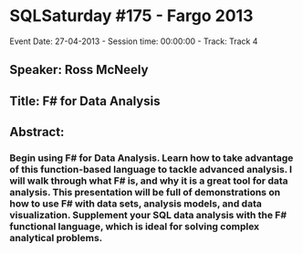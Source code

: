 # SQLSaturday #175 - Fargo 2013
Event Date: 27-04-2013 - Session time: 00:00:00 - Track: Track 4
## Speaker: Ross McNeely
## Title: F# for Data Analysis
## Abstract:
### Begin using F# for Data Analysis.  Learn how to take advantage of this function-based language to tackle advanced analysis.  I will walk through what F# is, and why it is a great tool for data analysis.  This presentation will be full of demonstrations on how to use F# with data sets, analysis models, and data visualization.   Supplement your SQL data analysis with the F# functional language, which is ideal for solving complex analytical problems.
